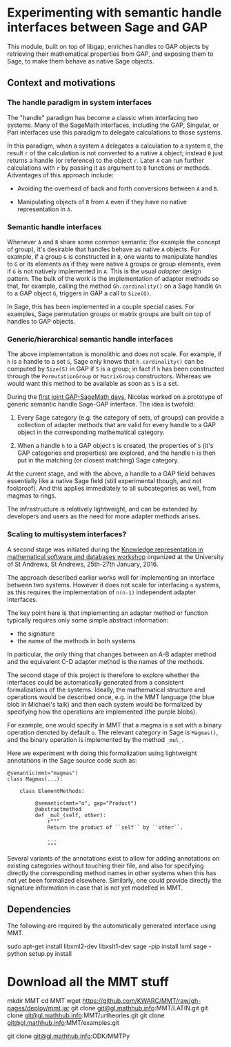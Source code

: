 # Experimenting with semantic handle interfaces between Sage and GAP

This module, built on top of libgap, enriches handles to GAP objects
by retrieving their mathematical properties from GAP, and exposing
them to Sage, to make them behave as native Sage objects.

## Context and motivations

### The handle paradigm in system interfaces

The "handle" paradigm has become a classic when interfacing two
systems. Many of the SageMath interfaces, including the GAP, Singular,
or Pari interfaces use this paradigm to delegate calculations to those
systems.

In this paradigm, when a system `A` delegates a calculation to a
system `B`, the result `r` of the calculation is not converted to a
native `A` object; instead `B` just returns a handle (or reference) to
the object `r`. Later `A` can run further calculations with `r` by
passing it as argument to `B` functions or methods. Advantages of this
approach include:

- Avoiding the overhead of back and forth conversions between `A` and `B`.

- Manipulating objects of `B` from `A` even if they have no native
  representation in `A`.

### Semantic handle interfaces

Whenever `A` and `B` share some common semantic (for example the
concept of group), it's desirable that handles behave as native `A`
objects. For example, if a group `G` is constructed in `B`, one wants
to manipulate handles to `G` or its elements as if they were native
`A` groups or group elements, even if `G` is not natively implemented
in `A`. This is the usual *adapter* design pattern. The bulk of the
work is the implementation of adapter methods so that, for example,
calling the method `Gh.cardinality()` on a Sage handle `Gh` to a GAP
object `G`, triggers in GAP a call to `Size(G)`.

In Sage, this has been implemented in a couple special cases. For
examples, Sage permutation groups or matrix groups are built on top of
handles to GAP objects.

### Generic/hierarchical semantic handle interfaces

The above implementation is monolithic and does not scale. For
example, if `h` is a handle to a set `S`, Sage only knows that
`h.cardinality()` can be computed by `Size(S)` in GAP if `S` is a
group; in fact if `h` has been constructed through the
`PermutationGroup` or `MatrixGroup` constructors. Whereas we would
want this method to be available as soon as `S` is a set.


During the [first joint GAP-SageMath
days](http://gapdays.de/gap-sage-days2016/), Nicolas worked on a
prototype of generic semantic handle Sage-GAP interface. The idea is
twofold:

1.  Every Sage category (e.g. the category of sets, of groups) can
    provide a collection of adapter methods that are valid for every
    handle to a GAP object in the corresponding mathematical category.

2.  When a handle `h` to a GAP object `S` is created, the properties
    of `S` (it's GAP categories and properties) are explored, and the
    handle `h` is then put in the matching (or closest matching) Sage
    category.

At the current stage, and with the above, a handle to a GAP field
behaves essentially like a native Sage field (still experimental
though, and not foolproof). And this applies immediately to all
subcategories as well, from magmas to rings.

The infrastructure is relatively lightweight, and can be extended by
developers and users as the need for more adapter methods arises.

### Scaling to multisystem interfaces?

A second stage was initiated during the
[Knowledge representation in mathematical software and databases workshop](http://opendreamkit.org/2015/12/08/WP6StAndrewsMeeting/)
organized at the University of St Andrews, St Andrews, 25th-27th January, 2016.

The approach described earlier works well for implementing an
interface between two systems. However it does not scale for
interfacing `n` systems, as this requires the implementation of
`n(n-1)` independent adapter interfaces.

The key point here is that implementing an adapter method or function
typically requires only some simple abstract information:

- the signature
- the name of the methods in both systems

In particular, the only thing that changes between an A-B adapter
method and the equivalent C-D adapter method is the names of the
methods.

The second stage of this project is therefore to explore whether the
interfaces could be automatically generated from a consistent
formalizations of the systems. Ideally, the mathematical structure and
operations would be described once, e.g. in the MMT language (the blue
blob in Michael's talk) and then each system would be formalized by
specifying how the operations are implemented (the purple blobs).

For example, one would specify in MMT that a magma is a set with a
binary operation denoted by default `o`. The relevant category in Sage
is `Magmas()`, and the binary operation is implemented by the method
`_mul_`.

Here we experiment with doing this formalization using lightweight
annotations in the Sage source code such as:

    @semantic(mmt="magmas")
    class Magmas(...):

        class ElementMethods:

             @semantic(mmt="o", gap="Product")
             @abstractmethod
             def _mul_(self, other):
                 r"""
                 Return the product of ``self`` by ``other``.

                 ...
                 """

Several variants of the annotations exist to allow for adding
annotations on existing categories without touching their file, and
also for specifying directly the corresponding method names in other
systems when this has not yet been formalized elsewhere. Similarly,
one could provide directly the signature information in case that is
not yet modelled in MMT.

## Dependencies

The following are required by the automatically generated interface
using MMT.

sudo apt-get install libxml2-dev libxslt1-dev
sage -pip install lxml
sage -python setup.py install

# Download all the MMT stuff

mkdir MMT
cd MMT
wget https://github.com/KWARC/MMT/raw/gh-pages/deploy/mmt.jar
git clone git@gl.mathhub.info:MMT/LATIN.git
git clone git@gl.mathhub.info:MMT/urtheories.git
git clone git@gl.mathhub.info:MMT/examples.git


git clone git@gl.mathhub.info:ODK/MMTPy
